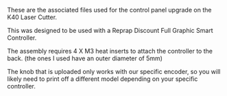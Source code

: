 These are the associated files used for the control panel upgrade on the K40 Laser Cutter.

This was designed to be used with a Reprap Discount Full Graphic Smart Controller.

The assembly requires 4 X M3 heat inserts to attach the controller to the back. (the ones I used have an outer diameter of 5mm)

The knob that is uploaded only works with our specific encoder, so you will likely need to print off a different model depending on your specific controller.
